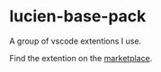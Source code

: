# lucien-base-pack

A group of vscode extentions I use.

Find the extention on the [marketplace](https://marketplace.visualstudio.com/items?itemName=lucien.lucien-base-pack).
